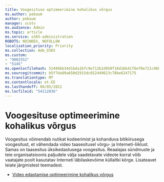 ```yaml
---
title: Voogesituse optimeerimine kohalikus võrgus
ms.author: pebaum
author: pebaum
manager: scotv
ms.audience: Admin
ms.topic: article
ms.service: o365-administration
ROBOTS: NOINDEX, NOFOLLOW
localization_priority: Priority
ms.collection: Adm_O365
ms.custom:
- "9002552"
- "5145"
ms.openlocfilehash: 52499bb34d1bda1bfc9e712b2d950f18d16b41f8ef0e721c96b189b07f1cd461
ms.sourcegitcommit: b5f7da89a650d2915dc652449623c78be6247175
ms.translationtype: MT
ms.contentlocale: et-EE
ms.lasthandoff: 08/05/2021
ms.locfileid: "54112836"
---
```

# <a name="optimizing-stream-within-my-local-network"></a>Voogesituse optimeerimine kohalikus võrgus

Voogesitus võimendab nutikat kodeerimist ja kohanduva bitikiirusega voogesitust, et vähendada video taasesitusel võrgu- ja Interneti-liiklust. Samas on taasesitus üksikedastusega voogesitus. Reaalajas sündmuste ja teie organisatsioonis paljudele välja saadetavate videote korral võib vaatajate poolt kasutatav Interneti läbilaskevõime küllaltki kõrge. Lisateavet leiate järgmistest teemadest.

- [Video edastamise optimeerimine kohalikus võrgus](https://docs.microsoft.com/stream/network-overview#optimizing-video-delivery-within-my-local-network)
